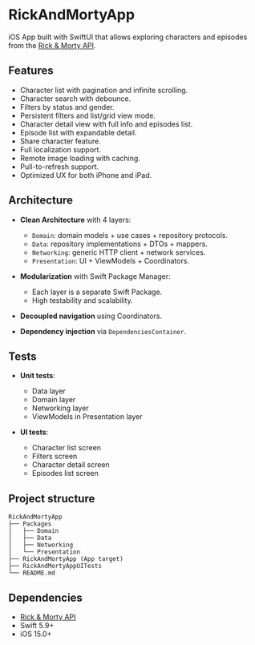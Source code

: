 # RickAndMortyApp

iOS App built with SwiftUI that allows exploring characters and episodes from the [Rick & Morty API](https://rickandmortyapi.com/).

## Features

- Character list with pagination and infinite scrolling.
- Character search with debounce.
- Filters by status and gender.
- Persistent filters and list/grid view mode.
- Character detail view with full info and episodes list.
- Episode list with expandable detail.
- Share character feature.
- Full localization support.
- Remote image loading with caching.
- Pull-to-refresh support.
- Optimized UX for both iPhone and iPad.

## Architecture

- **Clean Architecture** with 4 layers:
  - `Domain`: domain models + use cases + repository protocols.
  - `Data`: repository implementations + DTOs + mappers.
  - `Networking`: generic HTTP client + network services.
  - `Presentation`: UI + ViewModels + Coordinators.

- **Modularization** with Swift Package Manager:
  - Each layer is a separate Swift Package.
  - High testability and scalability.

- **Decoupled navigation** using Coordinators.

- **Dependency injection** via `DependenciesContainer`.

## Tests

- **Unit tests**:
  - Data layer
  - Domain layer
  - Networking layer
  - ViewModels in Presentation layer

- **UI tests**:
  - Character list screen
  - Filters screen
  - Character detail screen
  - Episodes list screen

## Project structure

```
RickAndMortyApp
├── Packages
│   ├── Domain
│   ├── Data
│   ├── Networking
│   └── Presentation
├── RickAndMortyApp (App target)
├── RickAndMortyAppUITests
└── README.md
```

## Dependencies

- [Rick & Morty API](https://rickandmortyapi.com/)
- Swift 5.9+
- iOS 15.0+

